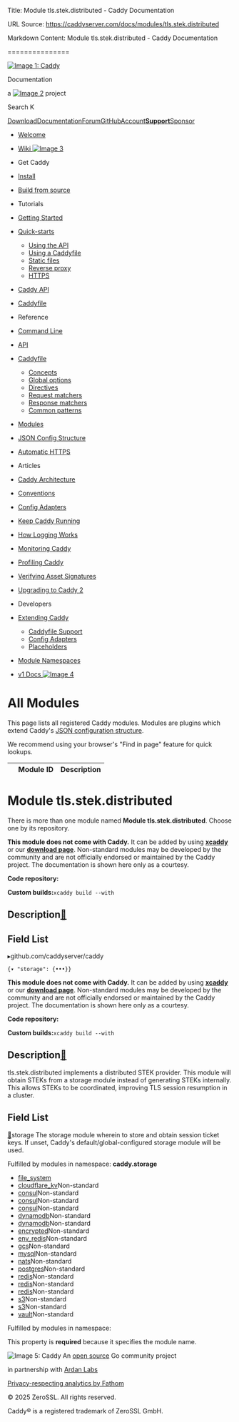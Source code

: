 Title: Module tls.stek.distributed - Caddy Documentation

URL Source: https://caddyserver.com/docs/modules/tls.stek.distributed

Markdown Content:
Module tls.stek.distributed - Caddy Documentation

===============

[![Image 1: Caddy](https://caddyserver.com/old/resources/images/caddy-logo.svg)](https://caddyserver.com/)

Documentation

 a [![Image 2](https://caddyserver.com/old/resources/images/zerossl-logo.svg)](https://zerossl.com/) project 

Search K

[Download](https://caddyserver.com/download)[Documentation](https://caddyserver.com/docs/)[Forum](https://caddy.community/)[GitHub](https://github.com/caddyserver/caddy)[Account](https://caddyserver.com/account/)[**Support**](https://caddyserver.com/support)[Sponsor](https://caddyserver.com/sponsor)
*   [Welcome](https://caddyserver.com/docs/)
*   [Wiki ![Image 3](https://caddyserver.com/old/resources/images/external-link.svg)](https://caddy.community/c/wiki/13)
*   Get Caddy
*   [Install](https://caddyserver.com/docs/install)
*   [Build from source](https://caddyserver.com/docs/build)
*   Tutorials
*   [Getting Started](https://caddyserver.com/docs/getting-started)
*   [Quick-starts](https://caddyserver.com/docs/quick-starts)
    *   [Using the API](https://caddyserver.com/docs/quick-starts/api)
    *   [Using a Caddyfile](https://caddyserver.com/docs/quick-starts/caddyfile)
    *   [Static files](https://caddyserver.com/docs/quick-starts/static-files)
    *   [Reverse proxy](https://caddyserver.com/docs/quick-starts/reverse-proxy)
    *   [HTTPS](https://caddyserver.com/docs/quick-starts/https)

*   [Caddy API](https://caddyserver.com/docs/api-tutorial)
*   [Caddyfile](https://caddyserver.com/docs/caddyfile-tutorial)
*   Reference
*   [Command Line](https://caddyserver.com/docs/command-line)
*   [API](https://caddyserver.com/docs/api)
*   [Caddyfile](https://caddyserver.com/docs/caddyfile)
    *   [Concepts](https://caddyserver.com/docs/caddyfile/concepts)
    *   [Global options](https://caddyserver.com/docs/caddyfile/options)
    *   [Directives](https://caddyserver.com/docs/caddyfile/directives)
    *   [Request matchers](https://caddyserver.com/docs/caddyfile/matchers)
    *   [Response matchers](https://caddyserver.com/docs/caddyfile/response-matchers)
    *   [Common patterns](https://caddyserver.com/docs/caddyfile/patterns)

*   [Modules](https://caddyserver.com/docs/modules/)
*   [JSON Config Structure](https://caddyserver.com/docs/json/)
*   [Automatic HTTPS](https://caddyserver.com/docs/automatic-https)
*   Articles
*   [Caddy Architecture](https://caddyserver.com/docs/architecture)
*   [Conventions](https://caddyserver.com/docs/conventions)
*   [Config Adapters](https://caddyserver.com/docs/config-adapters)
*   [Keep Caddy Running](https://caddyserver.com/docs/running)
*   [How Logging Works](https://caddyserver.com/docs/logging)
*   [Monitoring Caddy](https://caddyserver.com/docs/metrics)
*   [Profiling Caddy](https://caddyserver.com/docs/profiling)
*   [Verifying Asset Signatures](https://caddyserver.com/docs/signature-verification)
*   [Upgrading to Caddy 2](https://caddyserver.com/docs/v2-upgrade)
*   Developers
*   [Extending Caddy](https://caddyserver.com/docs/extending-caddy)
    *   [Caddyfile Support](https://caddyserver.com/docs/extending-caddy/caddyfile)
    *   [Config Adapters](https://caddyserver.com/docs/extending-caddy/config-adapters)
    *   [Placeholders](https://caddyserver.com/docs/extending-caddy/placeholders)

*   [Module Namespaces](https://caddyserver.com/docs/extending-caddy/namespaces)

*   [v1 Docs ![Image 4](https://caddyserver.com/old/resources/images/external-link.svg)](https://caddyserver.com/caddy-v1-docs-archive.tar.gz)

All Modules
===========

This page lists all registered Caddy modules. Modules are plugins which extend Caddy's [JSON configuration structure](https://caddyserver.com/docs/json/).

We recommend using your browser's "Find in page" feature for quick lookups.

|  | Module ID | Description |
| --- | --- | --- |

Module tls.stek.distributed
===========================

 There is more than one module named **Module tls.stek.distributed**. Choose one by its repository. 

**This module does not come with Caddy.** It can be added by using **[xcaddy](https://caddyserver.com/docs/build#xcaddy)** or our **[download page](https://caddyserver.com/download)**. Non-standard modules may be developed by the community and are not officially endorsed or maintained by the Caddy project. The documentation is shown here only as a courtesy. 

**Code repository: [](javascript:)**

**Custom builds:**`xcaddy build --with`

Description[🔗](https://caddyserver.com/docs/modules/tls.stek.distributed#docs "Direct link")
---------------------------------------------------------------------------------------------

Field List
----------

▸github.com/caddyserver/caddy

`{▾	"storage": {•••}}`

**This module does not come with Caddy.** It can be added by using **[xcaddy](https://caddyserver.com/docs/build#xcaddy)** or our **[download page](https://caddyserver.com/download)**. Non-standard modules may be developed by the community and are not officially endorsed or maintained by the Caddy project. The documentation is shown here only as a courtesy. 

**Code repository: [](javascript:)**

**Custom builds:**`xcaddy build --with`

Description[🔗](https://caddyserver.com/docs/modules/tls.stek.distributed#docs "Direct link")
---------------------------------------------------------------------------------------------

tls.stek.distributed implements a distributed STEK provider. This module will obtain STEKs from a storage module instead of generating STEKs internally. This allows STEKs to be coordinated, improving TLS session resumption in a cluster.

Field List
----------

[🔗](https://caddyserver.com/docs/modules/tls.stek.distributed#storage)storage
The storage module wherein to store and obtain session ticket keys. If unset, Caddy's default/global-configured storage module will be used.

Fulfilled by modules in namespace: **caddy.storage**

*   [file_system](https://caddyserver.com/docs/modules/caddy.storage.file_system)
*   [cloudflare_kv](https://caddyserver.com/docs/modules/caddy.storage.cloudflare_kv)Non-standard
*   [consul](https://caddyserver.com/docs/modules/caddy.storage.consul)Non-standard
*   [consul](https://caddyserver.com/docs/modules/caddy.storage.consul)Non-standard
*   [consul](https://caddyserver.com/docs/modules/caddy.storage.consul)Non-standard
*   [dynamodb](https://caddyserver.com/docs/modules/caddy.storage.dynamodb)Non-standard
*   [dynamodb](https://caddyserver.com/docs/modules/caddy.storage.dynamodb)Non-standard
*   [encrypted](https://caddyserver.com/docs/modules/caddy.storage.encrypted)Non-standard
*   [env_redis](https://caddyserver.com/docs/modules/caddy.storage.env_redis)Non-standard
*   [gcs](https://caddyserver.com/docs/modules/caddy.storage.gcs)Non-standard
*   [mysql](https://caddyserver.com/docs/modules/caddy.storage.mysql)Non-standard
*   [nats](https://caddyserver.com/docs/modules/caddy.storage.nats)Non-standard
*   [postgres](https://caddyserver.com/docs/modules/caddy.storage.postgres)Non-standard
*   [redis](https://caddyserver.com/docs/modules/caddy.storage.redis)Non-standard
*   [redis](https://caddyserver.com/docs/modules/caddy.storage.redis)Non-standard
*   [redis](https://caddyserver.com/docs/modules/caddy.storage.redis)Non-standard
*   [s3](https://caddyserver.com/docs/modules/caddy.storage.s3)Non-standard
*   [s3](https://caddyserver.com/docs/modules/caddy.storage.s3)Non-standard
*   [vault](https://caddyserver.com/docs/modules/caddy.storage.vault)Non-standard

Fulfilled by modules in namespace:

This property is **required** because it specifies the module name.

![Image 5: Caddy](https://caddyserver.com/old/resources/images/caddy-logo.svg) An [open source](https://github.com/caddyserver/caddy) Go community project 

 in partnership with [Ardan Labs](https://www.ardanlabs.com/)

[Privacy-respecting analytics by Fathom](https://usefathom.com/ref/AUKNWU)

 © 2025 ZeroSSL. All rights reserved. 

 Caddy® is a registered trademark of ZeroSSL GmbH.
